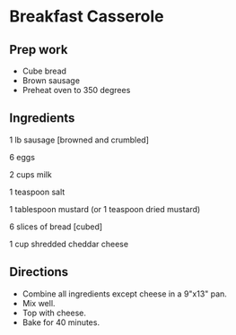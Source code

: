 # Breakfast Casserole #

## Prep work ##

* Cube bread
* Brown sausage
* Preheat oven to 350 degrees

## Ingredients ##

1 lb sausage [browned and crumbled] 

6 eggs

2 cups milk

1 teaspoon salt

1 tablespoon mustard (or 1 teaspoon dried mustard)

6 slices of bread [cubed]

1 cup shredded cheddar cheese

## Directions ##

* Combine all ingredients except cheese in a 9"x13" pan. 
* Mix well.
* Top with cheese.
* Bake for 40 minutes. 
